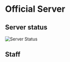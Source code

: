 <script setup>
import { VPTeamMembers } from 'vitepress/theme'


const linktreeSvg = '<svg role="img" viewBox="0 0 24 24" xmlns="http://www.w3.org/2000/svg"><title>Linktree</title><path d="m13.73635 5.85251 4.00467-4.11665 2.3248 2.3808-4.20064 4.00466h5.9085v3.30473h-5.9365l4.22865 4.10766-2.3248 2.3338L12.0005 12.099l-5.74052 5.76852-2.3248-2.3248 4.22864-4.10766h-5.9375V8.12132h5.9085L3.93417 4.11666l2.3248-2.3808 4.00468 4.11665V0h3.4727zm-3.4727 10.30614h3.4727V24h-3.4727z"/></svg>'


const staff = [
  {
    avatar: 'https://crafthead.net/avatar/ff4cc31a46c84177930f39e523ee1de5',
    name: 'HaXr',
    title: 'Owner',
    links: [
      { icon: {svg: linktreeSvg}, link: 'https://linktr.ee/haxr' },
    ]
  },
  {
    avatar: 'https://crafthead.net/avatar/afb9c3d5bb6c441b98b51eb1f956a34f',
    name: 'Shadow Demon',
    title: 'Head Admin',
    links: [
    ]
  },
  {
    avatar: 'https://crafthead.net/avatar/ad42710c7a3a4f648eca4a2af90fa0d3',
    name: 'pkseahawks',
    title: 'Senior Admin',
    links: [
    ]
  },
  {
    avatar: 'https://crafthead.net/avatar/f730594b1ae64c2a9169f837162c51e4',
    name: 'Soulreaper11',
    title: 'Admin',
    links: [
    ]
  },
  {
    avatar: 'https://crafthead.net/avatar/b8703c8e6c10420e911a27d324eca6fb',
    name: 'C4Mk',
    title: 'Admin',
    links: [
    ]
  }
]
</script>

# Official Server

## Server status
![Server Status](http://status.mclive.eu/Official%20Server/insomnia.crismpack.net/25565/banner.png)



## Staff

<VPTeamMembers size="small" :members="staff" />



